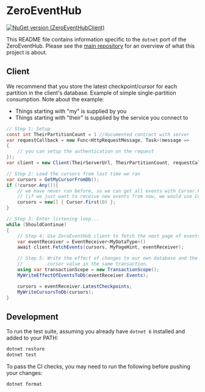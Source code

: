 # ZeroEventHub
[![NuGet version (ZeroEventHubClient)](https://img.shields.io/nuget/v/ZeroEventHubClient.svg?style=flat-square)](https://www.nuget.org/packages/ZeroEventHubClient/)

This README file contains information specific to the `dotnet` port of the ZeroEventHub. Please see the [main repository](https://github.com/vippsas/zeroeventhub) for an overview of what this project is about.

## Client

We recommend that you store the latest checkpoint/cursor for each partition in the client's database. Example of simple single-partition consumption. Note about the example:

* Things starting with "my" is supplied by you
* Things starting with "their" is supplied by the service you connect to

```csharp
// Step 1: Setup
const int TheirPartitionCount = 1 //documented contract with server
var requestCallback = new Func<HttpRequestMessage, Task>(message =>
{
    // you can setup the authentication on the request
});
var client = new Client(TheirServerUrl, TheirPartitionCount, requestCallback);

// Step 2: Load the cursors from last time we ran
var cursors = GetMyCursorFromDb();
if (!cursor.Any()){
    // we have never run before, so we can get all events with Cursor.First(0)
    // (if we just want to receive new events from now, we would use Cursor.Last(0))
    cursors = new[] { Cursor.First(0) };
}

// Step 3: Enter listening loop...
while (ShouldContinue)
{
    // Step 4: Use ZeroEventHub client to fetch the next page of events.
    var eventReceiver = EventReceiver<MyDataType>()
    await client.FetchEvents(cursors, MyPageHint, eventReceiver);

    // Step 5: Write the effect of changes to our own database and the updated
    //         cursor value in the same transaction.
    using var transactionScope = new TransactionScope();
    MyWriteEffectOfEventsToDb(eventReceiver.Events);

    cursors = eventReceiver.LatestCheckpoints;
    MyWriteCursorsToDb(cursors);
}
```

## Development

To run the test suite, assuming you already have `dotnet 6` installed and added to your PATH:
```sh
dotnet restore
dotnet test
```

To pass the CI checks, you may need to run the following before pushing your changes:
```sh
dotnet format
```
